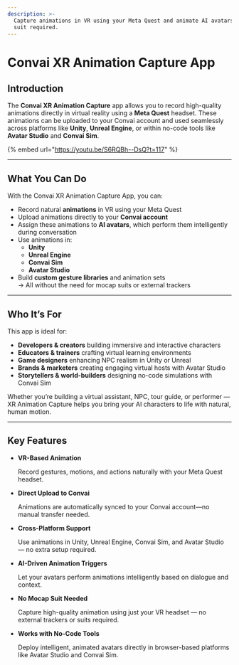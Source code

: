 ```yaml
---
description: >-
  Capture animations in VR using your Meta Quest and animate AI avatars—no mocap
  suit required.
---
```


# Convai XR Animation Capture App

## Introduction

The **Convai XR Animation Capture** app allows you to record high-quality animations directly in virtual reality using a **Meta Quest** headset. These animations can be uploaded to your Convai account and used seamlessly across platforms like **Unity**, **Unreal Engine**, or within no-code tools like **Avatar Studio** and **Convai Sim**.

{% embed url="https://youtu.be/S6RQBh--DsQ?t=117" %}

***

## **What You Can Do**

With the Convai XR Animation Capture App, you can:

* Record natural **animations** in VR using your Meta Quest
* Upload animations directly to your **Convai account**
* Assign these animations to **AI avatars**, which perform them intelligently during conversation
* Use animations in:
  * **Unity**
  * **Unreal Engine**
  * **Convai Sim**
  * **Avatar Studio**
* Build **custom gesture libraries** and animation sets\
  → All without the need for mocap suits or external trackers

***

## **Who It’s For**

This app is ideal for:

* **Developers & creators** building immersive and interactive characters
* **Educators & trainers** crafting virtual learning environments
* **Game designers** enhancing NPC realism in Unity or Unreal
* **Brands & marketers** creating engaging virtual hosts with Avatar Studio
* **Storytellers & world-builders** designing no-code simulations with Convai Sim

Whether you’re building a virtual assistant, NPC, tour guide, or performer — XR Animation Capture helps you bring your AI characters to life with natural, human motion.

***

## Key Features

*   **VR-Based Animation**

    Record gestures, motions, and actions naturally with your Meta Quest headset.
*   **Direct Upload to Convai**

    Animations are automatically synced to your Convai account—no manual transfer needed.
*   **Cross-Platform Support**

    Use animations in Unity, Unreal Engine, Convai Sim, and Avatar Studio — no extra setup required.
*   **AI-Driven Animation Triggers**

    Let your avatars perform animations intelligently based on dialogue and context.
*   **No Mocap Suit Needed**

    Capture high-quality animation using just your VR headset — no external trackers or suits required.
*   **Works with No-Code Tools**

    Deploy intelligent, animated avatars directly in browser-based platforms like Avatar Studio and Convai Sim.
